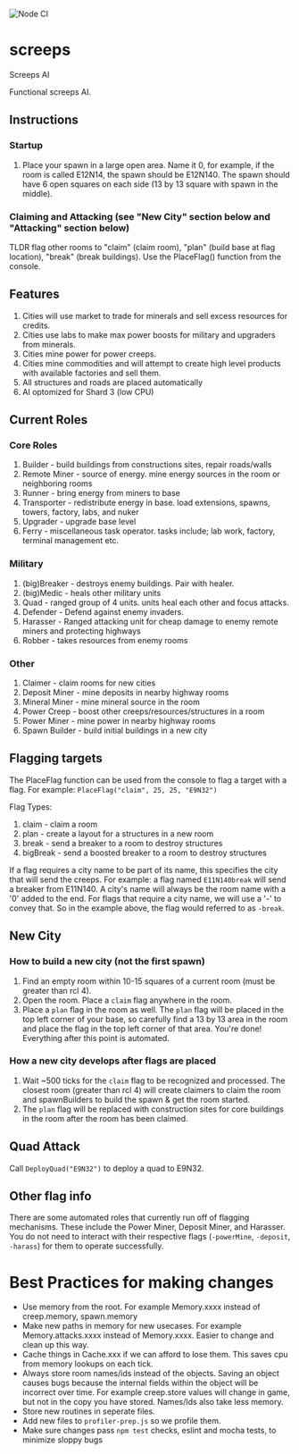 ![Node CI](https://github.com/jordansafer/screeps/workflows/Node%20CI/badge.svg?branch=master)
# screeps
Screeps AI

Functional screeps AI.

## Instructions
### Startup
1. Place your spawn in a large open area. Name it <roomName>0, for example, if the room is called E12N14, the spawn should be E12N140. The spawn should have 6 open squares on each side (13 by 13 square with spawn in the middle).

### Claiming and Attacking (see "New City" section below and "Attacking" section below)
TLDR flag other rooms to "claim" (claim room), "plan" (build base at flag location), "break" (break buildings). Use the PlaceFlag() function from the console.

## Features
1. Cities will use market to trade for minerals and sell excess resources for credits.
1. Cities use labs to make max power boosts for military and upgraders from minerals.
1. Cities mine power for power creeps.
1. Cities mine commodities and will attempt to create high level products with available factories and sell them.
1. All structures and roads are placed automatically
1. AI optomized for Shard 3 (low CPU)

## Current Roles
### Core Roles
1. Builder            - build buildings from constructions sites, repair roads/walls
1. Remote Miner       - source of energy. mine energy sources in the room or neighboring rooms
1. Runner             - bring energy from miners to base
1. Transporter        - redistribute energy in base. load extensions, spawns, towers, factory, labs, and nuker
1. Upgrader           - upgrade base level
1. Ferry              - miscellaneous task operator. tasks include; lab work, factory, terminal management etc.

### Military
1. (big)Breaker       - destroys enemy buildings. Pair with healer.
1. (big)Medic         - heals other military units
1. Quad               - ranged group of 4 units. units heal each other and focus attacks.
1. Defender           - Defend against enemy invaders.
1. Harasser           - Ranged attacking unit for cheap damage to enemy remote miners and protecting highways
1. Robber             - takes resources from enemy rooms

### Other
1. Claimer            - claim rooms for new cities
1. Deposit Miner      - mine deposits in nearby highway rooms
1. Mineral Miner      - mine mineral source in the room
1. Power Creep        - boost other creeps/resources/structures in a room
1. Power Miner        - mine power in nearby highway rooms
1. Spawn Builder      - build initial buildings in a new city

## Flagging targets
The PlaceFlag function can be used from the console to flag a target with a flag.
For example: `PlaceFlag("claim", 25, 25, "E9N32")`

Flag Types:
1. claim                   - claim a room
1. plan                    - create a layout for a structures in a new room
1. <roomName>break         - send a breaker to a room to destroy structures
1. <roomName>bigBreak      - send a boosted breaker to a room to destroy structures

If a flag requires a city name to be part of its name, this specifies the city that will send the creeps.
For example: a flag named `E11N140break` will send a breaker from E11N140. A city's name will always be the room name with a '0' added to the end. For flags that require a city name, we will use a '-' to convey that. So in the example above, the flag would referred to as `-break`.

## New City
### How to build a new city (not the first spawn)
1. Find an empty room within 10-15 squares of a current room (must be greater than rcl 4).
1. Open the room. Place a `claim` flag anywhere in the room.
1. Place a `plan` flag in the room as well. The `plan` flag will be placed in the top left corner of your base, so carefully find a 13 by 13 area in the room and place the flag in the top left corner of that area. You're done! Everything after this point is automated.

### How a new city develops after flags are placed
1. Wait ~500 ticks for the `claim` flag to be recognized and processed. The closest room (greater than rcl 4) will create claimers to claim the room and spawnBuilders to build the spawn & get the room started.
1. The `plan` flag will be replaced with construction sites for core buildings in the room after the room has been claimed.

## Quad Attack
Call `DeployQuad("E9N32")` to deploy a quad to E9N32.

## Other flag info
There are some automated roles that currently run off of flagging mechanisms. These include the Power Miner, Deposit Miner, and Harasser. You do not need to interact with their respective flags (`-powerMine`, `-deposit`, `-harass`) for them to operate successfully.

# Best Practices for making changes
- Use memory from the root. For example Memory.xxxx instead of creep.memory, spawn.memory
- Make new paths in memory for new usecases. For example Memory.attacks.xxxx instead of Memory.xxxx. Easier to change and clean up this way.
- Cache things in Cache.xxx if we can afford to lose them. This saves cpu from memory lookups on each tick.
- Always store room names/ids instead of the objects. Saving an object causes bugs because the internal fields within the object will be incorrect over time. For example creep.store values will change in game, but not in the copy you have stored. Names/Ids also take less memory.
- Store new routines in seperate files.
- Add new files to `profiler-prep.js` so we profile them.
- Make sure changes pass `npm test` checks, eslint and mocha tests, to minimize sloppy bugs

